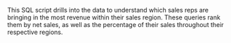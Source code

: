 This SQL script drills into the data to understand which sales reps are bringing in the most revenue within their sales region. These queries rank them by net sales, as well as the percentage of their sales throughout their respective regions.
